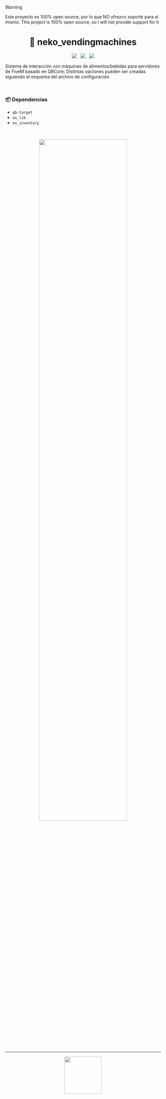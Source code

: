 > [!WARNING]  
> Este proyecto es 100% open source, por lo que NO ofrezco soporte para el mismo.
> This project is 100% open source, so I will not provide support for it

<h1 align="center">🥤 neko_vendingmachines</h1>

<p align="center">
  <img src="https://img.shields.io/github/repo-size/imkuroneko/neko_vendingmachines?style=flat"/> &nbsp;
  <img src="https://img.shields.io/github/languages/top/imkuroneko/neko_vendingmachines?style=flat"/> &nbsp;
  <img src="https://img.shields.io/github/last-commit/imkuroneko/neko_vendingmachines?color=pink&style=flat"/>
</p>


Sistema de interacción con máquinas de alimentos/bebidas para servidores de FiveM basado en QBCore;
Distintas opciones pueden ser creadas siguiendo el esquema del archivo de configuración

<br>

### 📦 Dependencias
- `qb-target`
- `ox_lib`
- `ox_inventory`

<br>

<p align="center"> <img src="https://github.com/imkuroneko/neko_vendingmachines/assets/20273059/1da5f3d9-47ff-4227-a8ab-baa022785433" width="75%" /> </p>

-----

<p align="center">
  <a href="https://kuroneko.im" target="_blank">
    <img src="https://kuroneko.im/web/assets/images/profile.png" width="120">
  </a>
</p>
